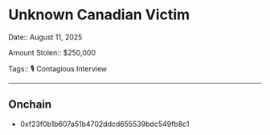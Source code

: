# Unknown Canadian Victim

Date:: August 11, 2025

Amount Stolen:: $250,000

Tags:: 🎙️ Contagious Interview


---

## Onchain

- 0xf23f0b1b607a51b4702ddcd655539bdc549fb8c1